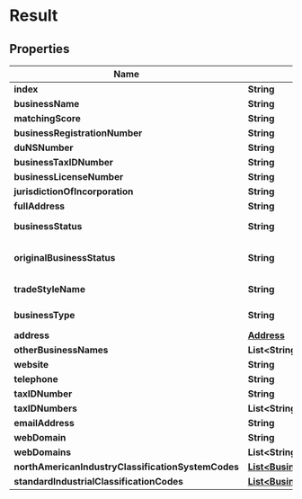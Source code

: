 
# Result

## Properties
Name | Type | Description | Notes
------------ | ------------- | ------------- | -------------
**index** | **String** |  |  [optional]
**businessName** | **String** |  |  [optional]
**matchingScore** | **String** |  |  [optional]
**businessRegistrationNumber** | **String** |  |  [optional]
**duNSNumber** | **String** |  |  [optional]
**businessTaxIDNumber** | **String** |  |  [optional]
**businessLicenseNumber** | **String** |  |  [optional]
**jurisdictionOfIncorporation** | **String** |  |  [optional]
**fullAddress** | **String** |  |  [optional]
**businessStatus** | **String** | Business Status |  [optional]
**originalBusinessStatus** | **String** | Original Business Status |  [optional]
**tradeStyleName** | **String** | Trade Style Name |  [optional]
**businessType** | **String** | Business Type |  [optional]
**address** | [**Address**](Address.md) |  |  [optional]
**otherBusinessNames** | **List&lt;String&gt;** |  |  [optional]
**website** | **String** |  |  [optional]
**telephone** | **String** |  |  [optional]
**taxIDNumber** | **String** |  |  [optional]
**taxIDNumbers** | **List&lt;String&gt;** |  |  [optional]
**emailAddress** | **String** |  |  [optional]
**webDomain** | **String** |  |  [optional]
**webDomains** | **List&lt;String&gt;** |  |  [optional]
**northAmericanIndustryClassificationSystemCodes** | [**List&lt;BusinessSearchResponseIndustryCode&gt;**](BusinessSearchResponseIndustryCode.md) |  |  [optional]
**standardIndustrialClassificationCodes** | [**List&lt;BusinessSearchResponseIndustryCode&gt;**](BusinessSearchResponseIndustryCode.md) |  |  [optional]
